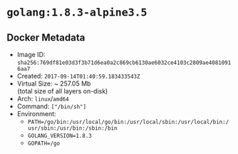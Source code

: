 # `golang:1.8.3-alpine3.5`

## Docker Metadata

- Image ID: `sha256:769df81e03d3f3b71d6ea0a2c869cb6130ae6032ce4103c2809ae40810916aa7`
- Created: `2017-09-14T01:40:59.183433543Z`
- Virtual Size: ~ 257.05 Mb  
  (total size of all layers on-disk)
- Arch: `linux`/`amd64`
- Command: `["/bin/sh"]`
- Environment:
  - `PATH=/go/bin:/usr/local/go/bin:/usr/local/sbin:/usr/local/bin:/usr/sbin:/usr/bin:/sbin:/bin`
  - `GOLANG_VERSION=1.8.3`
  - `GOPATH=/go`
